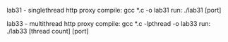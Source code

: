 lab31 - singlethread http proxy
compile: gcc *.c -o lab31
run: ./lab31 [port]

lab33 - multithread http proxy
compile: gcc *.c -lpthread -o lab33
run: ./lab33 [thread count] [port]

